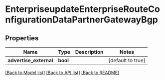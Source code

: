 # EnterpriseupdateEnterpriseRouteConfigurationDataPartnerGatewayBgp

## Properties
Name | Type | Description | Notes
------------ | ------------- | ------------- | -------------
**advertise_external** | **bool** |  | [default to true]

[[Back to Model list]](../README.md#documentation-for-models) [[Back to API list]](../README.md#documentation-for-api-endpoints) [[Back to README]](../README.md)


